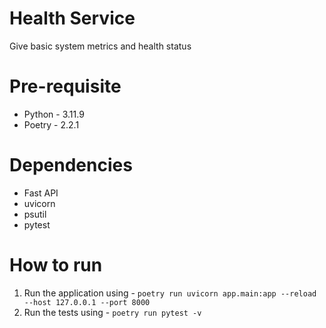 # Health Service
Give basic system metrics and health status

# Pre-requisite
- Python - 3.11.9
- Poetry - 2.2.1

# Dependencies
- Fast API
- uvicorn
- psutil
- pytest

# How to run
1. Run the application using - `poetry run uvicorn app.main:app --reload --host 127.0.0.1 --port 8000`
2. Run the tests using - `poetry run pytest -v`
